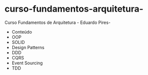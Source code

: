 # curso-fundamentos-arquitetura-
Curso Fundamentos de Arquitetura - Eduardo Pires-
- Conteúdo
- OOP
- SOLID
- Design Patterns
- DDD
- CQRS
- Event Sourcing
- TDD
